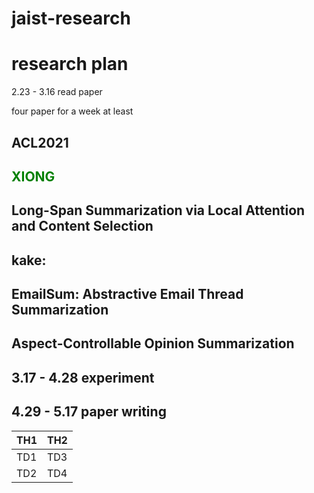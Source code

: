 # jaist-research
research plan
=======
2.23 - 3.16 read paper

four paper for a week at least

ACL2021 
------------
 <font color="green"> XIONG </font> 
 ------
Long-Span Summarization via Local Attention and Content Selection
------



kake:
-----
EmailSum: Abstractive Email Thread Summarization
-------------

Aspect-Controllable Opinion Summarization
-----

3.17 - 4.28 experiment
------------------

4.29 - 5.17 paper writing
-------------------------

| TH1 | TH2 |
----|---- 
| TD1 | TD3 |
| TD2 | TD4 |
